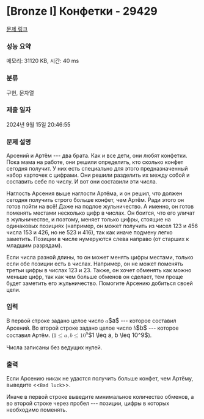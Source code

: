 # [Bronze I] Конфетки - 29429 

[문제 링크](https://www.acmicpc.net/problem/29429) 

### 성능 요약

메모리: 31120 KB, 시간: 40 ms

### 분류

구현, 문자열

### 제출 일자

2024년 9월 15일 20:46:55

### 문제 설명

<p>Арсений и Артём --- два брата. Как и все дети, они любят конфетки. Пока мама на работе, они решили определить, кто сколько конфет сегодня получит. У них есть специально для этого предназначенный набор карточек с цифрами. Они решили разделить их между собой и составить себе по числу. И вот они составили эти числа.</p>

<p>Наглость Арсения выше наглости Артёма, и он решил, что должен сегодня получить строго больше конфет, чем Артём. Ради этого он готов пойти на всё! Даже на подлое жульничество. А именно, он готов поменять местами несколько цифр в числах. Он боится, что его уличат в жульничестве, и поэтому, меняет только цифры, стоящие на одинаковых позициях (например, он может получить из чисел 123 и 456 числа 153 и 426, но не 523 и 416), так как иначе подмену легко заметить. Позиции в числе нумеруются слева направо (от старших к младшим разрядам).</p>

<p>Если числа разной длины, то он может менять цифры местами, только если обе позиции есть в числах. Например, он не может поменять третьи цифры в числах 123 и 23. Также, он хочет обменять как можно меньше цифр, так как чем больше обменов он сделает, тем проще будет заметить его жульничество. Помогите Арсению добиться своей цели.</p>

### 입력 

 <p>В первой строке задано целое число <mjx-container class="MathJax" jax="CHTML" style="font-size: 109%; position: relative;"><mjx-math class="MJX-TEX" aria-hidden="true"><mjx-mi class="mjx-i"><mjx-c class="mjx-c1D44E TEX-I"></mjx-c></mjx-mi></mjx-math><mjx-assistive-mml unselectable="on" display="inline"><math xmlns="http://www.w3.org/1998/Math/MathML"><mi>a</mi></math></mjx-assistive-mml><span aria-hidden="true" class="no-mathjax mjx-copytext">$a$</span></mjx-container> --- которое составил Арсений. Во второй строке задано целое число <mjx-container class="MathJax" jax="CHTML" style="font-size: 109%; position: relative;"><mjx-math class="MJX-TEX" aria-hidden="true"><mjx-mi class="mjx-i"><mjx-c class="mjx-c1D44F TEX-I"></mjx-c></mjx-mi></mjx-math><mjx-assistive-mml unselectable="on" display="inline"><math xmlns="http://www.w3.org/1998/Math/MathML"><mi>b</mi></math></mjx-assistive-mml><span aria-hidden="true" class="no-mathjax mjx-copytext">$b$</span></mjx-container> --- которое составил Артём. (<mjx-container class="MathJax" jax="CHTML" style="font-size: 109%; position: relative;"><mjx-math class="MJX-TEX" aria-hidden="true"><mjx-mn class="mjx-n"><mjx-c class="mjx-c31"></mjx-c></mjx-mn><mjx-mo class="mjx-n" space="4"><mjx-c class="mjx-c2264"></mjx-c></mjx-mo><mjx-mi class="mjx-i" space="4"><mjx-c class="mjx-c1D44E TEX-I"></mjx-c></mjx-mi><mjx-mo class="mjx-n"><mjx-c class="mjx-c2C"></mjx-c></mjx-mo><mjx-mi class="mjx-i" space="2"><mjx-c class="mjx-c1D44F TEX-I"></mjx-c></mjx-mi><mjx-mo class="mjx-n" space="4"><mjx-c class="mjx-c2264"></mjx-c></mjx-mo><mjx-msup space="4"><mjx-mn class="mjx-n"><mjx-c class="mjx-c31"></mjx-c><mjx-c class="mjx-c30"></mjx-c></mjx-mn><mjx-script style="vertical-align: 0.393em;"><mjx-mn class="mjx-n" size="s"><mjx-c class="mjx-c39"></mjx-c></mjx-mn></mjx-script></mjx-msup></mjx-math><mjx-assistive-mml unselectable="on" display="inline"><math xmlns="http://www.w3.org/1998/Math/MathML"><mn>1</mn><mo>≤</mo><mi>a</mi><mo>,</mo><mi>b</mi><mo>≤</mo><msup><mn>10</mn><mn>9</mn></msup></math></mjx-assistive-mml><span aria-hidden="true" class="no-mathjax mjx-copytext">$1 \leq a, b \leq 10^9$</span></mjx-container>).</p>

<p>Числа записаны без ведущих нулей.</p>

### 출력 

 <p>Если Арсению никак не удастся получить больше конфет, чем Артёму, выведите <<<code>Bad luck</code>>>.</p>

<p>Иначе в первой строке выведите минимальное количество обменов, а во второй строке через пробел --- позиции, цифры в которых необходимо поменять.</p>

